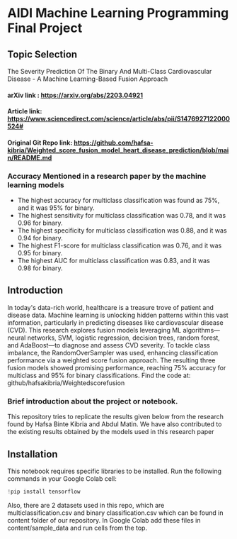 # AIDI Machine Learning Programming Final Project
## Topic Selection
The Severity Prediction Of The Binary And Multi-Class Cardiovascular Disease - A Machine Learning-Based Fusion Approach
#### arXiv link : https://arxiv.org/abs/2203.04921
#### Article link: https://www.sciencedirect.com/science/article/abs/pii/S1476927122000524#
#### Original Git Repo link: https://github.com/hafsa-kibria/Weighted_score_fusion_model_heart_disease_prediction/blob/main/README.md

### Accuracy Mentioned in a research paper by the machine learning models
* The highest accuracy for multiclass classification was found as 75%, and it was 95% for binary.
* The highest sensitivity for multiclass classification was 0.78, and it was 0.96 for binary.
* The highest specificity for multiclass classification was 0.88, and it was 0.94 for binary.
* The highest F1-score for multiclass classification was 0.76, and it was 0.95 for binary.
* The highest AUC for multiclass classification was 0.83, and it was 0.98 for binary.

## Introduction
In today's data-rich world, healthcare is a treasure trove of patient and disease data. Machine learning is unlocking hidden patterns within this vast information, particularly in predicting diseases like cardiovascular disease (CVD). This research explores fusion models leveraging ML algorithms—neural networks, SVM, logistic regression, decision trees, random forest, and AdaBoost—to diagnose and assess CVD severity. To tackle class imbalance, the RandomOverSampler was used, enhancing classification performance via a weighted score fusion approach. The resulting three fusion models showed promising performance, reaching 75% accuracy for multiclass and 95% for binary classifications. Find the code at: github/hafsakibria/Weightedscorefusion

### Brief introduction about the project or notebook.
This repository tries to replicate the results given below from the research found by Hafsa Binte Kibria and Abdul Matin. We have also contributed to the existing results obtained by the models used in this research paper

## Installation

This notebook requires specific libraries to be installed. Run the following commands in your Google Colab cell:

```python
!pip install tensorflow
```
Also, there are 2 datasets used in this repo, which are multiclassification.csv and binary classification.csv which can be found in content folder of our repository.
In Google Colab add these files in content/sample_data and run cells from the top. 


